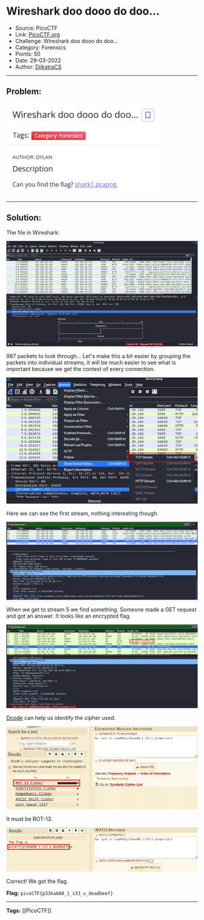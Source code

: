 # Wireshark doo dooo do doo...
* Source: PicoCTF
* Link: [PicoCTF.org](https://picoctf.org/)
* Challenge: Wireshark doo dooo do doo...
* Category: Forensics
* Points: 50
* Date: 29-03-2022
* Author: [DjikstraCS](https://github.com/DjikstraCS)

---
## Problem:
![](./attachments/Pasted%20image%2020220411215934.png)

---
## Solution:
The file in Wireshark:

![](./attachments/Pasted%20image%2020220411220148.png)

987 packets to look through... Let's make this a bit easier by grouping the packets into individual streams, it will be much easier to see what is important because we get the context of every connection.

![](./attachments/Pasted%20image%2020220411220341.png)

Here we can see the first stream, nothing interesting though.

![](./attachments/Pasted%20image%2020220411221030.png)

When we get to stream 5 we find something. Someone made a GET request and got an answer. It looks like an encrypted flag.

![](./attachments/Pasted%20image%2020220411221207.png)

[Dcode](https://www.dcode.fr/cipher-identifier) can help us identify the cipher used.

![](./attachments/Pasted%20image%2020220411222533.png)

It must be ROT-13.

![](./attachments/Pasted%20image%2020220411222641.png)

Correct! We got the flag.

**Flag:** `picoCTF{p33kab00_1_s33_u_deadbeef}`

---
**Tags:** [[PicoCTF]]